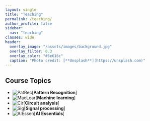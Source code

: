 ```yaml
---
layout: single
title: "Teaching"
permalink: /teaching/
author_profile: false
sidebar:
  nav: "teaching"
classes: wide
header:
  overlay_image: "/assets/images/background.jpg"
  overlay_filter: 0.3
  overlay_color: "#5e616c"
  caption: "Photo credit: [**Unsplash**](https://unsplash.com)"
---
```


## Course Topics
- ![PatRec](../assets/images/PR1.JPG)[**Pattern Recognition**]
- ![MacLear](../assets/images/machinelearning1.JPG)[**Machine learning**]
- ![Cir](../assets/images/startPic.jpg)[**Circuit analysis**]
- ![Sig](../assets/images/ECG_1.jpg)[**Signal processing**]
- ![AIEssen](../assets/images/DeepDream2.JPG)[**AI Essentials**]
